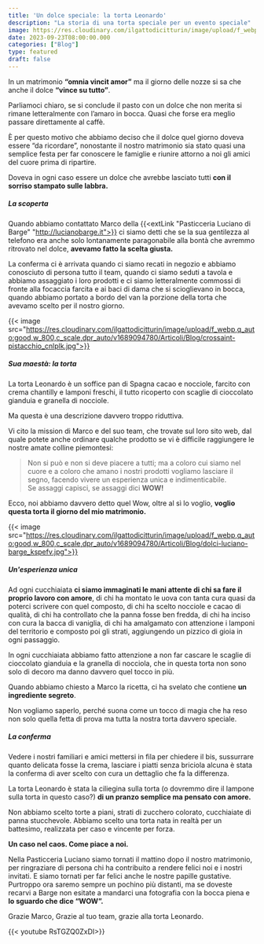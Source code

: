 ```yaml
---
title: 'Un dolce speciale: la torta Leonardo'
description: "La storia di una torta speciale per un evento speciale"
image: https://res.cloudinary.com/ilgattodicitturin/image/upload/f_webp,q_auto:good,w_800,c_scale,dpr_auto/v1689874010/Articoli/Blog/torta-leonardo_xx95ou.jpg
date: 2023-09-23T08:00:00.000
categories: ["Blog"]
type: featured
draft: false    
---
```


In un matrimonio **“omnia vincit amor”** ma il giorno delle nozze si sa che anche il dolce **“vince su tutto”**.

Parliamoci chiaro, se si conclude il pasto con un dolce che non merita si rimane letteralmente con l’amaro in bocca.
Quasi che forse era meglio passare direttamente al caffè.

È per questo motivo che abbiamo deciso che il dolce quel giorno doveva essere “da ricordare”, nonostante il nostro matrimonio sia stato quasi una semplice festa per far conoscere le famiglie e riunire attorno a noi gli amici del cuore prima di ripartire. 

Doveva in ogni caso essere un dolce che avrebbe lasciato tutti **con il sorriso stampato sulle labbra.**

##### La scoperta

Quando abbiamo contattato Marco della {{<extLink "Pasticceria Luciano di Barge" "http://lucianobarge.it">}} ci siamo detti che se la sua gentilezza al telefono era anche solo lontanamente paragonabile alla bontà che avremmo ritrovato nel dolce, **avevamo fatto la scelta giusta.**

La conferma ci è arrivata quando ci siamo recati in negozio e abbiamo conosciuto di persona tutto il team, quando ci siamo seduti a tavola e abbiamo assaggiato i loro prodotti e ci siamo letteralmente commossi di fronte alla focaccia farcita e ai baci di dama che si scioglievano in bocca, quando abbiamo portato a bordo del van la porzione della torta che avevamo scelto per il nostro giorno. 

{{< image src="https://res.cloudinary.com/ilgattodicitturin/image/upload/f_webp,q_auto:good,w_800,c_scale,dpr_auto/v1689094780/Articoli/Blog/crossaint-pistacchio_cnlplk.jpg">}}

##### Sua maestà: la torta

La torta Leonardo è un soffice pan di Spagna cacao e nocciole, farcito con crema chantilly e lamponi freschi, il tutto ricoperto con scaglie di cioccolato gianduia e granella di nocciole.

Ma questa è una descrizione davvero troppo riduttiva. 

Vi cito la mission di Marco e del suo team, che trovate sul loro sito web, dal quale potete anche ordinare qualche prodotto se vi è difficile raggiungere le nostre amate colline piemontesi:

> Non si può e non si deve piacere a tutti; ma a coloro cui siamo nel cuore e a coloro che amano i nostri prodotti vogliamo lasciare il segno, facendo vivere un esperienza unica e indimenticabile.  
> Se assaggi capisci, se assaggi dici **WOW!**

Ecco, noi abbiamo davvero detto quel Wow, oltre al sì lo voglio, **voglio questa torta il giorno del mio matrimonio.**

{{< image src="https://res.cloudinary.com/ilgattodicitturin/image/upload/f_webp,q_auto:good,w_800,c_scale,dpr_auto/v1689094780/Articoli/Blog/dolci-luciano-barge_kspefv.jpg">}}

##### Un'esperienza unica

Ad ogni cucchiaiata **ci siamo immaginati le mani attente di chi sa fare il proprio lavoro con amore**, di chi ha montato le uova con tanta cura quasi da poterci scrivere con quel composto, di chi ha scelto nocciole e cacao di qualità, di chi ha controllato che la panna fosse ben fredda, di chi ha inciso con cura la bacca di vaniglia, di chi ha amalgamato con attenzione i lamponi del territorio e composto poi gli strati, aggiungendo un pizzico di gioia in ogni passaggio. 

In ogni cucchiaiata abbiamo fatto attenzione a non far cascare le scaglie di cioccolato gianduia e la granella di nocciola, che in questa torta non sono solo di decoro ma danno davvero quel tocco in più.

Quando abbiamo chiesto a Marco la ricetta, ci ha svelato che contiene **un ingrediente segreto**. 

Non vogliamo saperlo, perché suona come un tocco di magia che ha reso non solo quella fetta di prova ma tutta la nostra torta davvero speciale.

##### La conferma  

Vedere i nostri familiari e amici mettersi in fila per chiedere il bis, sussurrare quanto delicata fosse la crema, lasciare i piatti senza briciola alcuna è stata la conferma di aver scelto con cura un dettaglio che fa la differenza. 

La torta Leonardo è stata la ciliegina sulla torta (o dovremmo dire il lampone sulla torta in questo caso?) **di un pranzo semplice ma pensato con amore.** 

Non abbiamo scelto torte a piani, strati di zucchero colorato, cucchiaiate di panna stucchevole. 
Abbiamo scelto una torta nata in realtà per un battesimo, realizzata per caso e vincente per forza.

**Un caso nel caos. Come piace a noi.**

Nella Pasticceria Luciano siamo tornati il mattino dopo il nostro matrimonio, per ringraziare di persona chi ha contribuito a rendere felici noi e i nostri invitati. 
E siamo tornati per far felici anche le nostre papille gustative. Purtroppo ora saremo sempre un pochino più distanti, ma se doveste recarvi a Barge non esitate a mandarci una fotografia con la bocca piena e **lo sguardo che dice “WOW”.**

Grazie Marco, Grazie al tuo team, grazie alla torta Leonardo. 

{{< youtube RsTGZQ0ZxDI>}}